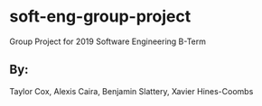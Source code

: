 # soft-eng-group-project
Group Project for 2019 Software Engineering B-Term

## By:
Taylor Cox,
Alexis Caira,
Benjamin Slattery,
Xavier Hines-Coombs
